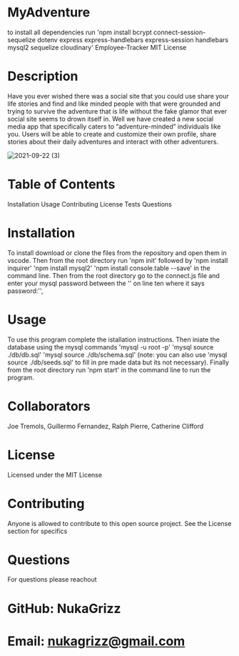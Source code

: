 # MyAdventure

to install all dependencies run 'npm install bcrypt connect-session-sequelize dotenv express express-handlebars express-session handlebars mysql2 sequelize cloudinary'
Employee-Tracker
MIT License

# Description
Have you ever wished there was a social site that you could use share your life stories and find and like minded people with that were grounded and trying to survive the adventure that is life without the fake glamor that ever social site seems to drown itself in. Well we have created a new social media app that specifically caters to “adventure-minded” individuals like you. Users will be able to create and customize their own profile, share stories about their daily adventures and interact with other adventurers. 


![2021-09-22 (3)](https://user-images.githubusercontent.com/83742550/134450313-fc2f2185-7a3d-4d5b-9f25-d16ec4c3fc57.png)
# Table of Contents
Installation
Usage
Contributing
License
Tests
Questions


# Installation
To install download or clone the files from the repository and open them in vscode. Then from the root directory run 'npm init' followed by 'npm install inquirer' 'npm install mysql2' 'npm install console.table --save' in the command line. Then from the root directory go to the connect.js file and enter your mysql password between the '' on line ten where it says password:'',

# Usage
To use this program complete the istallation instructions. Then iniate the database using the mysql commands 'mysql -u root -p' 'mysql source ./db/db.sql' 'mysql source ./db/schema.sql' (note: you can also use 'mysql source ./db/seeds.sql' to fill in pre made data but its not necessary). Finally from the root directory run 'npm start' in the command line to run the program.
# Collaborators
Joe Tremols, Guillermo Fernandez, Ralph Pierre, Catherine Clifford




# License
Licensed under the MIT License

# Contributing
Anyone is allowed to contribute to this open source project. See the License section for specifics

# Questions
For questions please reachout

# GitHub: NukaGrizz

# Email: nukagrizz@gmail.com
